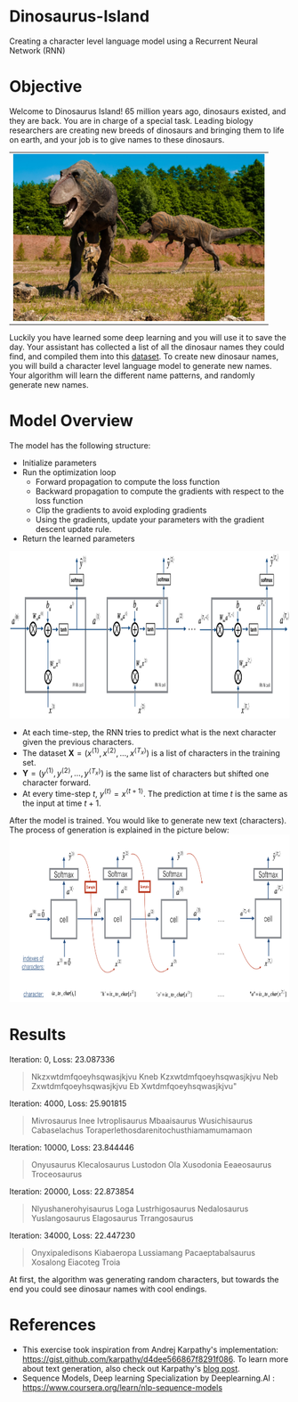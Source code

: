 # Dinosaurus-Island
Creating a character level language model using a Recurrent Neural Network (RNN)

# Objective
Welcome to Dinosaurus Island! 65 million years ago, dinosaurs existed, and they are back. You are in charge of a special task. Leading biology researchers are creating new breeds of dinosaurs and bringing them to life on earth, and your job is to give names to these dinosaurs.

<table>
<td>
<img src="images/dino.jpg" style="width:250;height:300px;">

</td>

</table>

Luckily you have learned some deep learning and you will use it to save the day. Your assistant has collected a list of all the dinosaur names they could find, and compiled them into this [dataset](dinos.txt). To create new dinosaur names, you will build a character level language model to generate new names. Your algorithm will learn the different name patterns, and randomly generate new names.

# Model Overview
The model has the following structure: 

- Initialize parameters 
- Run the optimization loop
    - Forward propagation to compute the loss function
    - Backward propagation to compute the gradients with respect to the loss function
    - Clip the gradients to avoid exploding gradients
    - Using the gradients, update your parameters with the gradient descent update rule.
- Return the learned parameters 
    
<img src="images/rnn.png" style="width:450;height:300px;">

* At each time-step, the RNN tries to predict what is the next character given the previous characters. 
* The dataset $\mathbf{X} = (x^{\langle 1 \rangle}, x^{\langle 2 \rangle}, ..., x^{\langle T_x \rangle})$ is a list of characters in the training set.
* $\mathbf{Y} = (y^{\langle 1 \rangle}, y^{\langle 2 \rangle}, ..., y^{\langle T_x \rangle})$ is the same list of characters but shifted one character forward. 
* At every time-step $t$, $y^{\langle t \rangle} = x^{\langle t+1 \rangle}$.  The prediction at time $t$ is the same as the input at time $t + 1$.

After the model is trained. You would like to generate new text (characters). The process of generation is explained in the picture below:
<img src="images/dinos3.png" style="width:500;height:300px;">
# Results
Iteration: 0, Loss: 23.087336

>Nkzxwtdmfqoeyhsqwasjkjvu
Kneb
Kzxwtdmfqoeyhsqwasjkjvu
Neb
Zxwtdmfqoeyhsqwasjkjvu
Eb
Xwtdmfqoeyhsqwasjkjvu"

Iteration: 4000, Loss: 25.901815

>Mivrosaurus
Inee
Ivtroplisaurus
Mbaaisaurus
Wusichisaurus
Cabaselachus
Toraperlethosdarenitochusthiamamumamaon


Iteration: 10000, Loss: 23.844446

>Onyusaurus
Klecalosaurus
Lustodon
Ola
Xusodonia
Eeaeosaurus
Troceosaurus

Iteration: 20000, Loss: 22.873854

>Nlyushanerohyisaurus
Loga
Lustrhigosaurus
Nedalosaurus
Yuslangosaurus
Elagosaurus
Trrangosaurus

Iteration: 34000, Loss: 22.447230

>Onyxipaledisons
Kiabaeropa
Lussiamang
Pacaeptabalsaurus
Xosalong
Eiacoteg
Troia

At first, the algorithm was generating random characters, but towards the end you could see dinosaur names with cool endings.
# References
- This exercise took inspiration from Andrej Karpathy's implementation: https://gist.github.com/karpathy/d4dee566867f8291f086. To learn more about text generation, also check out Karpathy's [blog post](http://karpathy.github.io/2015/05/21/rnn-effectiveness/).
- Sequence Models, Deep learning Specialization by Deeplearning.AI : https://www.coursera.org/learn/nlp-sequence-models
